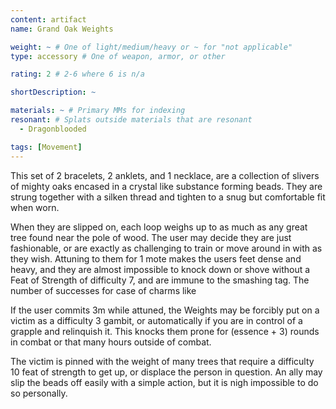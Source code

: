 ```yaml
---
content: artifact
name: Grand Oak Weights

weight: ~ # One of light/medium/heavy or ~ for "not applicable"
type: accessory # One of weapon, armor, or other

rating: 2 # 2-6 where 6 is n/a

shortDescription: ~

materials: ~ # Primary MMs for indexing
resonant: # Splats outside materials that are resonant
  - Dragonblooded

tags: [Movement]
---
```


<!--
content: artifact
name: Sonnenring
type: other
rating: 6

shortDescription: Oricalcum and Primeval Fire Ring

materials:
  - Oricalcum
resonant:
  - Dragonblooded
-->

This set of 2 bracelets, 2 anklets, and 1 necklace, are a collection of slivers of mighty oaks encased in a crystal like substance forming beads. They are strung together with a silken thread and tighten to a snug but comfortable fit when worn.

When they are slipped on, each loop weighs up to as much as any great tree found near the pole of wood. The user may decide they are just fashionable, or are exactly as challenging to train or move around in with as they wish. Attuning to them for 1 mote makes the users feet dense and heavy, and they are almost impossible to knock down or shove without a Feat of Strength of difficulty 7, and are immune to the smashing tag. The number of successes for case of charms like <book charm="Heaven Thunder Hammer" />

If the user commits 3m while attuned, the Weights may be forcibly put on a victim as a difficulty 3 gambit, or automatically if you are in control of a grapple and relinquish it. This knocks them prone for (essence + 3) rounds in combat or that many hours outside of combat.

The victim is pinned with the weight of many trees that require a difficulty 10 feat of strength to get up, or displace the person in question. An ally may slip the beads off easily with a simple action, but it is nigh impossible to do so personally.
